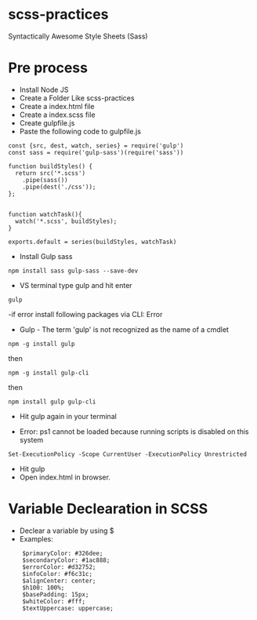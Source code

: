 # scss-practices
Syntactically Awesome Style Sheets (Sass)

# Pre process
- Install Node JS
- Create a Folder Like scss-practices
- Create a index.html file
- Create a index.scss file
- Create gulpfile.js
- Paste the following code to gulpfile.js
```
const {src, dest, watch, series} = require('gulp')
const sass = require('gulp-sass')(require('sass'))

function buildStyles() {
  return src('*.scss')
    .pipe(sass())
    .pipe(dest('./css'));
};


function watchTask(){
  watch('*.scss', buildStyles);
}

exports.default = series(buildStyles, watchTask)
```

- Install Gulp sass
```
npm install sass gulp-sass --save-dev
```

- VS terminal type gulp and hit enter
```
gulp
```
-if error install following packages via CLI: Error

* Gulp - The term 'gulp' is not recognized as the name of a cmdlet
```
npm -g install gulp
```
then
```
npm -g install gulp-cli
```
then
```
npm install gulp gulp-cli
```

- Hit gulp again in your terminal

* Error: ps1 cannot be loaded because running scripts is disabled on this system
```
Set-ExecutionPolicy -Scope CurrentUser -ExecutionPolicy Unrestricted
```
- Hit gulp 
- Open index.html in browser.

# Variable Declearation in SCSS
- Declear a variable by using $
- Examples:
```
    $primaryColor: #326dee;
    $secondaryColor: #1ac888;
    $errorColor: #d32752;
    $infoColor: #f6c31c;
    $alignCenter: center;
    $h100: 100%;
    $basePadding: 15px;
    $whiteColor: #fff;
    $textUppercase: uppercase;
```
